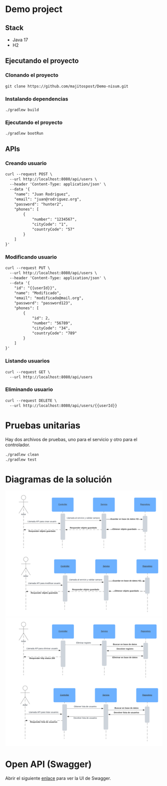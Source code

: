 # Demo project
## Stack
- Java 17
- H2
## Ejecutando el proyecto

### Clonando el proyecto
```shell
git clone https://github.com/majitospost/Demo-nisum.git
```
### Instalando dependencias
```shell
./gradlew build
```
### Ejecutando el proyecto
```shell
./gradlew bootRun
```
## APIs

### Creando usuario
```shell
curl --request POST \
  --url http://localhost:8080/api/users \
  --header 'Content-Type: application/json' \
  --data '{
	"name": "Juan Rodriguez",
	"email": "juan@rodriguez.org",
	"password": "hunter2",
	"phones": [
		{
			"number": "1234567",
			"cityCode": "1",
			"countryCode": "57"
		}
	]
}'
```
### Modificando usuario
```shell
curl --request PUT \
  --url http://localhost:8080/api/users \
  --header 'Content-Type: application/json' \
  --data '{
	"id": "{{userId}}",
	"name": "Modificado",
	"email": "modificado@mail.org",
	"password": "password123",
	"phones": [
		{
			"id": 2,
			"number": "56789",
			"cityCode": "34",
			"countryCode": "789"
		}
	]
}'
```
### Listando usuarios
```shell
curl --request GET \
  --url http://localhost:8080/api/users
```

### Eliminando usuario
```shell
curl --request DELETE \
  --url http://localhost:8080/api/users/{{userId}}
```

# Pruebas unitarias
Hay dos archivos de pruebas, uno para el servicio y otro para el controlador.
```shell
./gradlew clean
./gradlew test
```

# Diagramas de la solución

![](guardar-modificar.png)
![](eliminar-listar.png)

# Open API (Swagger)
Abrir el siguiente [enlace](http://localhost:8080/api/swagger-ui/index.html) para ver la UI de Swagger.
